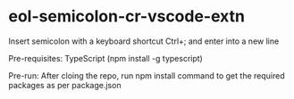 # eol-semicolon-cr-vscode-extn
Insert semicolon with a keyboard shortcut Ctrl+; and enter into a new line

Pre-requisites:
TypeScript (npm install -g typescript)

Pre-run:
After cloing the repo, run npm install command to get the required packages as per package.json
